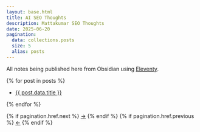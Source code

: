 ```yaml
---
layout: base.html
title: AI SEO Thoughts
description: Mattakumar SEO Thoughts
date: 2025-06-20
pagination:
  data: collections.posts
  size: 5
  alias: posts
---
```


All notes being published here from Obsidian using [Eleventy](https://11ty.dev/).

<div>
{% for post in posts %}
<ul>
    <li><a href="https://www.mattakumar.com{{ post.url }}">{{ post.data.title }}</a></li>
</ul>
{% endfor %}

<!-- Pagination links -->

{% if pagination.href.next %}
<a class="contrast" role="button" href="{{ pagination.href.next }}">→</a>
{% endif %}
{% if pagination.href.previous %}
<a class="contrast" role="button" href="{{ pagination.href.previous }}">←</a>
{% endif %}

</div>
